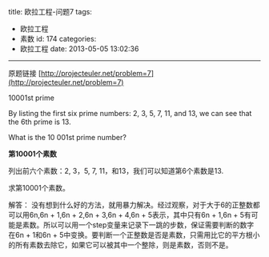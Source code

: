 title: 欧拉工程-问题7
tags:
  - 欧拉工程
  - 素数
id: 174
categories:
  - 欧拉工程
date: 2013-05-05 13:02:36
---


原题链接 [http://projecteuler.net/problem=7](http://projecteuler.net/problem=7)

10001st prime


By listing the first six prime numbers: 2, 3, 5, 7, 11, and 13, we can see that the 6th prime is 13.

What is the 10 001st prime number?

**第10001个素数**

列出前六个素数：2, 3，5, 7, 11，和13，我们可以知道第6个素数是13.

求第10001个素数。

解答：
没有想到什么好的方法，就用暴力解决。经过观察，对于大于6的正整数都可以用6n,6n + 1,6n + 2,6n + 3,6n + 4,6n + 5表示，其中只有6n + 1,6n + 5有可能是素数。所以可以用一个step变量来记录下一跳的步数，保证需要判断的数字在6n + 1和6n + 5中变换。要判断一个正整数是否是素数，只需用比它的平方根小的所有素数去除它，如果它可以被其中一个整除，则是素数，否则不是。

